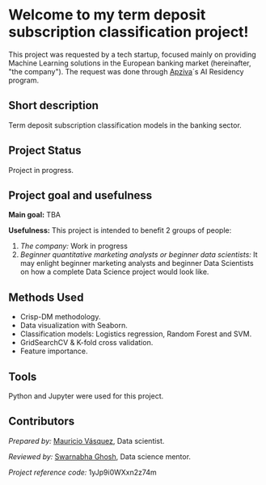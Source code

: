 # Welcome to my term deposit subscription classification project!
This project was requested by a tech startup, focused mainly on providing Machine Learning solutions in the European banking market (hereinafter, "the company"). The request was done through [Apziva](https://www.apziva.com/)´s AI Residency program.

## Short description
Term deposit subscription classification models in the banking sector.

## Project Status
Project in progress.

## Project goal and usefulness
**Main goal:** TBA

**Usefulness:** This project is intended to benefit 2 groups of people: 

1. *The company:* Work in progress
2. *Beginner quantitative marketing analysts or beginner data scientists:*  It may enlight beginner marketing analysts and beginner Data Scientists on how a complete Data Science project would look like.  

## Methods Used
* Crisp-DM methodology.
* Data visualization with Seaborn.
* Classification models: Logistics regression, Random Forest and SVM.
* GridSearchCV & K-fold cross validation.
* Feature importance.

## Tools
Python and Jupyter were used for this project.

## Contributors
*Prepared by:* [Mauricio Vásquez](https://www.linkedin.com/in/mauricio-vasquez-andrade-ecuador/?locale=en_US), Data scientist.

*Reviewed by:* [Swarnabha Ghosh](https://www.linkedin.com/in/swarnabha-ghosh/), Data science mentor.

*Project reference code:* 1yJp9i0WXxn2z74m
